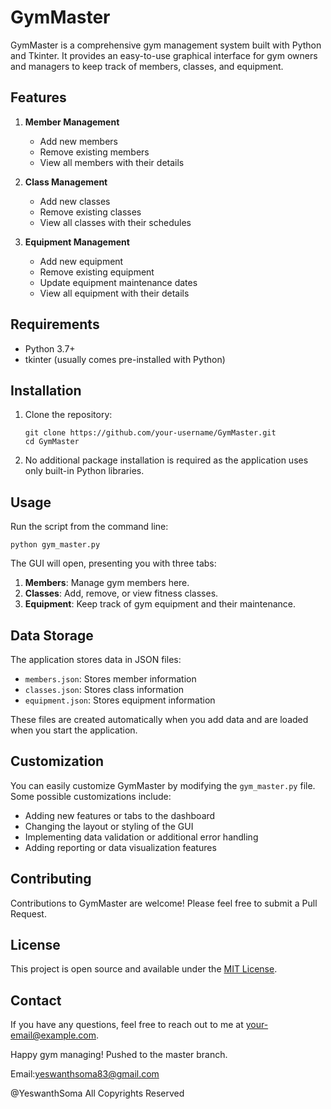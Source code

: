 # GymMaster

GymMaster is a comprehensive gym management system built with Python and Tkinter. It provides an easy-to-use graphical interface for gym owners and managers to keep track of members, classes, and equipment.

## Features

1. **Member Management**
   - Add new members
   - Remove existing members
   - View all members with their details

2. **Class Management**
   - Add new classes
   - Remove existing classes
   - View all classes with their schedules

3. **Equipment Management**
   - Add new equipment
   - Remove existing equipment
   - Update equipment maintenance dates
   - View all equipment with their details

## Requirements

- Python 3.7+
- tkinter (usually comes pre-installed with Python)

## Installation

1. Clone the repository:
   ```
   git clone https://github.com/your-username/GymMaster.git
   cd GymMaster
   ```

2. No additional package installation is required as the application uses only built-in Python libraries.

## Usage

Run the script from the command line:

```
python gym_master.py
```

The GUI will open, presenting you with three tabs:

1. **Members**: Manage gym members here.
2. **Classes**: Add, remove, or view fitness classes.
3. **Equipment**: Keep track of gym equipment and their maintenance.

## Data Storage

The application stores data in JSON files:

- `members.json`: Stores member information
- `classes.json`: Stores class information
- `equipment.json`: Stores equipment information

These files are created automatically when you add data and are loaded when you start the application.

## Customization

You can easily customize GymMaster by modifying the `gym_master.py` file. Some possible customizations include:

- Adding new features or tabs to the dashboard
- Changing the layout or styling of the GUI
- Implementing data validation or additional error handling
- Adding reporting or data visualization features

## Contributing

Contributions to GymMaster are welcome! Please feel free to submit a Pull Request.

## License

This project is open source and available under the [MIT License](LICENSE).

## Contact

If you have any questions, feel free to reach out to me at [your-email@example.com](mailto:yeswanthsoma83@example.com).

Happy gym managing!
Pushed to the master branch.

Email:yeswanthsoma83@gmail.com

@YeswanthSoma All Copyrights Reserved

